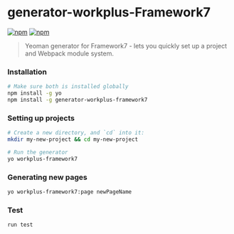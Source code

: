 # generator-workplus-Framework7

[![npm](https://img.shields.io/npm/v/generator-workplus-framework7.svg?maxAge=2592000)]()
[![npm](https://img.shields.io/npm/l/generator-workplus-framework7.svg?maxAge=2592000)]()

 > Yeoman generator for Framework7 - lets you quickly set up a project and Webpack module system.


### Installation

```bash
# Make sure both is installed globally
npm install -g yo
npm install -g generator-workplus-framework7
```

### Setting up projects

```bash
# Create a new directory, and `cd` into it:
mkdir my-new-project && cd my-new-project

# Run the generator
yo workplus-framework7
```

### Generating new pages

```bash
yo workplus-framework7:page newPageName
```

### Test

```bash
run test
```

